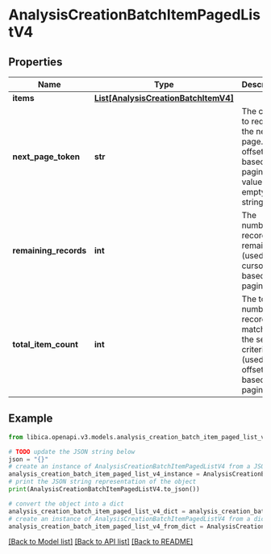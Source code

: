 # AnalysisCreationBatchItemPagedListV4


## Properties

Name | Type | Description | Notes
------------ | ------------- | ------------- | -------------
**items** | [**List[AnalysisCreationBatchItemV4]**](AnalysisCreationBatchItemV4.md) |  | 
**next_page_token** | **str** | The cursor to request the next page. For offset-based paging the value is an empty string. | [optional] 
**remaining_records** | **int** | The number of records remaining (used in cursor based pagination) | [optional] 
**total_item_count** | **int** | The total number of records matching the search criteria (used in offset based pagination) | [optional] 

## Example

```python
from libica.openapi.v3.models.analysis_creation_batch_item_paged_list_v4 import AnalysisCreationBatchItemPagedListV4

# TODO update the JSON string below
json = "{}"
# create an instance of AnalysisCreationBatchItemPagedListV4 from a JSON string
analysis_creation_batch_item_paged_list_v4_instance = AnalysisCreationBatchItemPagedListV4.from_json(json)
# print the JSON string representation of the object
print(AnalysisCreationBatchItemPagedListV4.to_json())

# convert the object into a dict
analysis_creation_batch_item_paged_list_v4_dict = analysis_creation_batch_item_paged_list_v4_instance.to_dict()
# create an instance of AnalysisCreationBatchItemPagedListV4 from a dict
analysis_creation_batch_item_paged_list_v4_from_dict = AnalysisCreationBatchItemPagedListV4.from_dict(analysis_creation_batch_item_paged_list_v4_dict)
```
[[Back to Model list]](../README.md#documentation-for-models) [[Back to API list]](../README.md#documentation-for-api-endpoints) [[Back to README]](../README.md)


